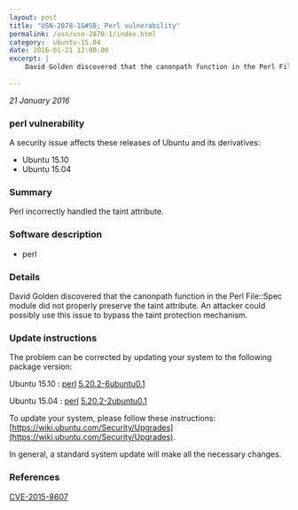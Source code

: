 ```yaml
---
layout: post
title: "USN-2878-1&#58; Perl vulnerability"
permalink: /usn/usn-2878-1/index.html
category:  ubuntu-15.04
date: 2016-01-21 12:00:00
excerpt: |
    David Golden discovered that the canonpath function in the Perl File::Spec module did not properly preserve the taint attribute. An attacker could possibly use this issue to bypass the taint protection mechanism. 
    
--- 
```

 
 

*21 January 2016*

### perl vulnerability

A security issue affects these releases of Ubuntu and its derivatives:

* Ubuntu 15.10
* Ubuntu 15.04

### Summary

Perl incorrectly handled the taint attribute. 

### Software description

* perl 

### Details

David Golden discovered that the canonpath function in the Perl File::Spec module did not properly preserve the taint attribute. An attacker could possibly use this issue to bypass the taint protection mechanism. 

### Update instructions

The problem can be corrected by updating your system to the following package version:

Ubuntu 15.10
 : [perl](https://launchpad.net/ubuntu/+source/perl) <span> [5.20.2-6ubuntu0.1](https://launchpad.net/ubuntu/+source/perl/5.20.2-6ubuntu0.1) </span> 

Ubuntu 15.04
 : [perl](https://launchpad.net/ubuntu/+source/perl) <span> [5.20.2-2ubuntu0.1](https://launchpad.net/ubuntu/+source/perl/5.20.2-2ubuntu0.1) </span> 

To update your system, please follow these instructions: [https://wiki.ubuntu.com/Security/Upgrades](https://wiki.ubuntu.com/Security/Upgrades).

In general, a standard system update will make all the necessary changes. 

### References

 
 [CVE-2015-8607](http://people.ubuntu.com/~ubuntu-security/cve/CVE-2015-8607)
 

